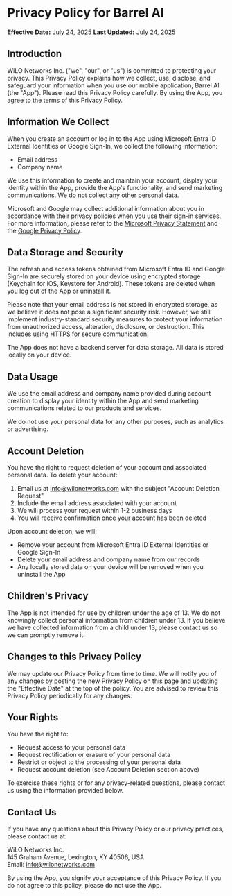 # Privacy Policy for Barrel AI

**Effective Date:** July 24, 2025
**Last Updated:** July 24, 2025

## Introduction
WiLO Networks Inc. ("we", "our", or "us") is committed to protecting your privacy. This Privacy Policy explains how we collect, use, disclose, and safeguard your information when you use our mobile application, Barrel AI (the "App"). Please read this Privacy Policy carefully. By using the App, you agree to the terms of this Privacy Policy.

## Information We Collect
When you create an account or log in to the App using Microsoft Entra ID External Identities or Google Sign-In, we collect the following information:
- Email address
- Company name

We use this information to create and maintain your account, display your identity within the App, provide the App's functionality, and send marketing communications. We do not collect any other personal data.

Microsoft and Google may collect additional information about you in accordance with their privacy policies when you use their sign-in services. For more information, please refer to the [Microsoft Privacy Statement](https://privacy.microsoft.com/en-us/privacystatement) and the [Google Privacy Policy](https://policies.google.com/privacy).

## Data Storage and Security
The refresh and access tokens obtained from Microsoft Entra ID and Google Sign-In are securely stored on your device using encrypted storage (Keychain for iOS, Keystore for Android). These tokens are deleted when you log out of the App or uninstall it.

Please note that your email address is not stored in encrypted storage, as we believe it does not pose a significant security risk. However, we still implement industry-standard security measures to protect your information from unauthorized access, alteration, disclosure, or destruction. This includes using HTTPS for secure communication.

The App does not have a backend server for data storage. All data is stored locally on your device.

## Data Usage
We use the email address and company name provided during account creation to display your identity within the App and send marketing communications related to our products and services.

We do not use your personal data for any other purposes, such as analytics or advertising.

## Account Deletion
You have the right to request deletion of your account and associated personal data. To delete your account:

1. Email us at info@wilonetworks.com with the subject "Account Deletion Request"
2. Include the email address associated with your account
3. We will process your request within 1-2 business days
4. You will receive confirmation once your account has been deleted

Upon account deletion, we will:
- Remove your account from Microsoft Entra ID External Identities or Google Sign-In
- Delete your email address and company name from our records
- Any locally stored data on your device will be removed when you uninstall the App

## Children's Privacy
The App is not intended for use by children under the age of 13. We do not knowingly collect personal information from children under 13. If you believe we have collected information from a child under 13, please contact us so we can promptly remove it.

## Changes to this Privacy Policy
We may update our Privacy Policy from time to time. We will notify you of any changes by posting the new Privacy Policy on this page and updating the "Effective Date" at the top of the policy. You are advised to review this Privacy Policy periodically for any changes.

## Your Rights
You have the right to:
- Request access to your personal data
- Request rectification or erasure of your personal data
- Restrict or object to the processing of your personal data
- Request account deletion (see Account Deletion section above)

To exercise these rights or for any privacy-related questions, please contact us using the information provided below.

## Contact Us
If you have any questions about this Privacy Policy or our privacy practices, please contact us at:

WiLO Networks Inc.<br>
145 Graham Avenue, Lexington, KY 40506, USA<br>
Email: info@wilonetworks.com<br>

By using the App, you signify your acceptance of this Privacy Policy. If you do not agree to this policy, please do not use the App.